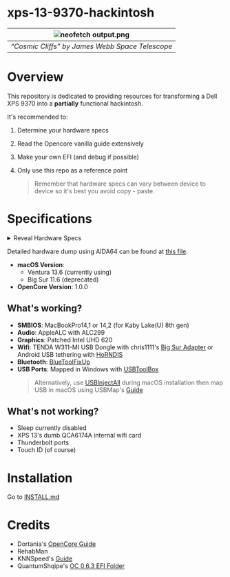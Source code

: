 # xps-13-9370-hackintosh
| ![neofetch output.png](https://i.imgur.com/KodBvLC.png) | 
|:--:| 
| *“Cosmic Cliffs” by James Webb Space Telescope*|

# Overview
This repository is dedicated to providing resources for transforming a Dell XPS 9370 into a **partially** functional hackintosh.

It's recommended to:
1. Determine your hardware specs
2. Read the Opencore vanilla guide extensively
3. Make your own EFI (and debug if possible)
4. Only use this repo as a reference point
   
    > Remember that hardware specs can vary between device to device so it's best you avoid copy - paste.

# Specifications
<details>
<summary>Reveal Hardware Specs</summary>
<span markdown="1">
<ul>
<li>Laptop: Dell XPS 13 9370 | Model 0H0VG3</li>
<li>CPU: Intel Core i7-8550U Kaby Lake R 8th gen | @1.80GHz</li>
<li>Chipset Model:
      <ul>
      <li>SMBIOS 3.0.0 present</li>
      <li>Handle 0x0002, DMI type 2, 15 bytes</li>
      <li>Base Board Information</li>
      <li>Manufacturer: Dell Inc</li>
      <li>Product Name: 0H0VG3</li>
      <li>Version: A00</li>
      <li>Serial Number: /5KRB5M2/CN129637CQ001C/</li>
      </ul>
</li>
  <li>RAM: 8GB | 1867MHz</li>
  <li>Graphics Card: Intel UHD Graphics 620</li>
  <li>Wireless Interface (Wifi/BT Combo): Qualcomm Atheros | QCA6174A 802.11ac Wireless Network Adapter</li>
  <li>Audio Codec: HDA-Intel - HDA Intel PCH | Realtek ALC3271</li>
  <li>Hard Drive: WD SN770 PCIe</li>
  <li>Screen Resolution: 1920x1080~60GHz</li>
</ul>
</span>
</details>


Detailed hardware dump using AIDA64 can be found at [this file](hardware_dump.json).

* **macOS Version**:
  * Ventura 13.6 (currently using)
  * Big Sur 11.6 (deprecated)
* **OpenCore Version**: 1.0.0

## What's working?
* **SMBIOS**: MacBookPro14,1 or 14,2 (for Kaby Lake(U) 8th gen)
* **Audio**: AppleALC with ALC299
* **Graphics**: Patched Intel UHD 620
* **Wifi**: TENDA W311-MI USB Dongle with chris1111's [Big Sur Adapter](https://github.com/chris1111/Wireless-USB-Big-Sur-Adapter) or Android USB tethering with [HoRNDIS](http://joshuawise.com/horndis)
* **Bluetooth**: [BlueToolFixUp](https://github.com/acidanthera/BrcmPatchRAM)
* **USB Ports**: Mapped in Windows with [USBToolBox](https://github.com/USBToolBox/tool)
  > Alternatively, use [USBInjectAll](https://bitbucket.org/RehabMan/os-x-usb-inject-all/downloads/) during macOS installation then map USB in macOS using USBMap's [Guide](https://github.com/corpnewt/USBMap)

## What's not working?
* Sleep currently disabled
* XPS 13's dumb QCA6174A internal wifi card
* Thunderbolt ports
* Touch ID (of course)

# Installation
Go to [INSTALL.md](DOCS/INSTALL.md)

# Credits
* Dortania's [OpenCore Guide](https://dortania.github.io/OpenCore-Install-Guide/)
* RehabMan
* KNNSpeed's [Guide](https://www.tonymacx86.com/threads/guide-dell-xps-15-9560-4k-touch-1tb-ssd-32gb-ram-100-adobergb.224486/page-9#post-1539760)
* QuantumShqipe's [OC 0.6.3 EFI Folder](https://github.com/QuantumShqipe/OpenCore-0.6.3-XPS-13-9370-BigSur)



